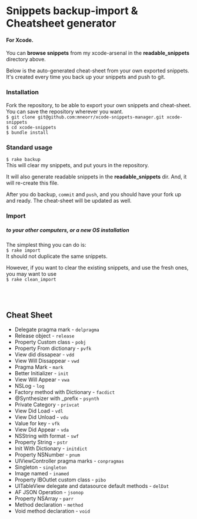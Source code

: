 # Snippets backup-import & Cheatsheet generator
#### For Xcode.
You can __browse snippets__ from my xcode-arsenal in the __readable_snippets__ directory above.

Below is the auto-generated cheat-sheet from your own exported snippets.
It's created every time you back up your snippets and push to git.

### Installation
Fork the repository, to be able to export your own snippets and cheat-sheet. <br>
You can save the repository wherever you want. <br>
`$ git clone git@github.com:mneorr/xcode-snippets-manager.git xcode-snippets` <br>
`$ cd xcode-snippets` <br>
`$ bundle install`

### Standard usage
``$ rake backup`` <br>
This will clear my snippets, and put yours in the repository.

It will also generate readable snippets in the __readable_snippets__ dir.
And, it will re-create this file.

After you do backup, `commit` and `push`, and you should have your fork up and ready.
The cheat-sheet will be updated as well.

### Import
##### to your other computers, or a new OS installation
The simplest thing you can do is:
<br>
`$ rake import`
<br>
It should not duplicate the same snippets.

However, if you want to clear the existing snippets, and use the fresh ones, you may want to use <br>
`$ rake clean_import`

<br><br>

## Cheat Sheet
		
* Delegate pragma mark - `delpragma`
* Release object - `release`
* Property Custom class - `pobj`
* Property From dictionary - `pvfk`
* View did dissapear - `vdd`
* View Will Dissappear - `vwd`
* Pragma Mark - `mark`
* Better Initializer - `init`
* View Will Appear - `vwa`
* NSLog - `log`
* Factory method with Dictionary - `facdict`
* @Synthesizer with _prefix - `psynth`
* Private Category - `privcat`
* View Did Load - `vdl`
* View Did Unload - `vdu`
* Value for key - `vfk`
* View Did Appear - `vda`
* NSString with format - `swf`
* Property String - `pstr`
* Init With Dictionary - `initdict`
* Property NSNumber - `pnum`
* UIViewController pragma marks - `conpragmas`
* Singleton - `singleton`
* Image named - `inamed`
* Property IBOutlet custom class - `pibo`
* UITableView delegate and datasource default methods - `delDat`
* AF JSON Operation - `jsonop`
* Property NSArray - `parr`
* Method declaration - `method`
* Void method declaration - `void`
